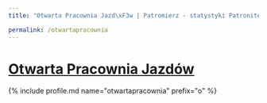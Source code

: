 ```yaml
---
title: "Otwarta Pracownia Jazd\xF3w | Patromierz - statystyki Patronite.pl"

permalink: /otwartapracownia
---
```


# [Otwarta Pracownia Jazdów](https://patronite.pl/otwartapracownia)

{% include profile.md name="otwartapracownia" prefix="o" %}
